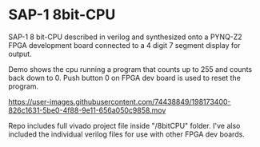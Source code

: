 # SAP-1 8bit-CPU

SAP-1 8 bit-CPU described in verilog and synthesized onto a PYNQ-Z2 FPGA development board connected to a 4 digit 7 segment display for output.

Demo shows the cpu running a program that counts up to 255 and counts back down to 0. Push button 0 on FPGA dev board is used to reset the program.

https://user-images.githubusercontent.com/74438849/198173400-826c1631-5be0-4f88-9e11-656a050c9858.mov

Repo includes full vivado project file inside "/8bitCPU" folder. I've also included the individual verilog files for use with other FPGA dev boards.


